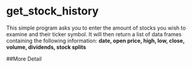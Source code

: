# get_stock_history
This simple program asks you to enter the amount of stocks you wish to examine and their ticker symbol. It will then return a list of data frames containing the following information: **date, open price, high, low, close, volume, dividends, stock splits**



##More Detail
